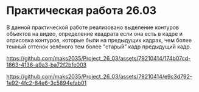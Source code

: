 # Практическая работа 26.03
В данной практической работе реализовано  выделение контуров объектов на видео, определение квадрата если она есть в кадре и отрисовка контуров, которые были на предыдущих кадрах, чем более темный оттенок зелёного тем более "старый" кадр предыдущий кадр.


https://github.com/maks2035/Project_26_03/assets/79210414/174b07cd-1863-4136-a9a3-ba72f2bfe003


https://github.com/maks2035/Project_26_03/assets/79210414/e9c3d792-1e92-4fc2-84e6-3c5894efab01

